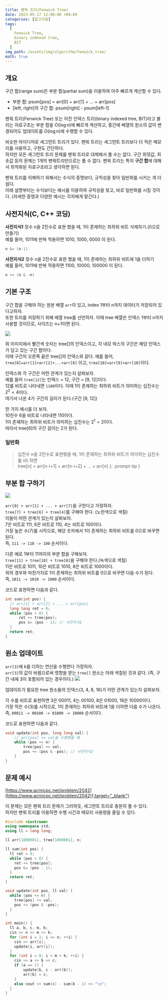 ```yaml
---
title: 펜윅 트리(Fenwick Tree)
date: 2023-05-17 12:00:00 +09:00
categories: [알고리즘]
tags:
  [
    Fenwick Tree,
    binary indexed tree,
    BIT
  ]
img_path: /assets/img/algorithm/fenwick_tree/
math: true
---
```

## 개요
구간 합(range sum)은 부분 합(partial sum)을 이용하여 아주 빠르게 계산할 수 있다.

- 부분 합: psum[pos] = arr[0] + arr[1] + ... + arr[pos]
- [left, right]의 구간 합: psum[right] - psum[left-1]


펜윅 트리(Fenwick Tree) 또는 이진 인덱스 트리(binary indexed tree, BIT)라고 불리는 자료구조는 부분 합을 $O( \log n)$에 빠르게 계산하고, 중간에 배열의 원소의 값이 변경되어도 업데이트를 $O( \log n)$에 수행할 수 있다.


비슷한 아이디어로 세그먼트 트리가 있다. 펜윅 트리는 세그먼트 트리보다 더 적은 메모리를 사용하고, 구현도 간단하다.<br>
하지만 모든 세그먼트 트리 문제를 펜윅 트리로 대체해서 풀 수는 없다. 구간 최댓값, 최솟값 등의 문제는 1개의 펜윅트리만으로는 풀 수 없다. 펜윅 트리는 특히 **구간 합**에 대해서 최적화된 자료구조라고 생각하면 된다.


펜윅 트리를 이해하기 위해서는 수식의 증명보다, 규칙성을 찾아 일반화를 시키는 게 더 쉽다.<br>
아래 설명부터는 수식보다는 예시를 이용하여 규칙성을 찾고, 바로 일반화를 시킬 것이다. (자세한 증명과 다양한 예시는 각자에게 맡긴다.)


## 사전지식(C, C++ 코딩)
**사전지식1**
정수 n을 2진수로 표현 했을 때, 1이 존재하는 최하위 비트 삭제하기.(0으로 만들기)<br>
예를 들어, 1011에 반복 적용하면 1010, 1000, 0000 이 된다.

```c++
n &= (n-1)
```


**사전지식2**
정수 n을 2진수로 표현 했을 때, 1이 존재하는 최하위 비트에 1을 더하기<br>
예를 들어, 1011에 반복 적용하면 1100, 10000, 100000 이 된다.

```c++
n += (n & -n)
```



## 기본 구조

구간 합을 구해야 하는 원본 배열 `arr`이 있고, index 1부터 n까지 데이터가 저장되어 있다고하자.<br>
또한 트리를 저장하기 위해 배열 tree를 선언하자. 이때 tree 배열은 인덱스 1부터 n까지 사용할 것이므로, 사이즈는 n+1이면 된다.

![](1.png)

위 이미지에서 빨간색 숫자는 tree[]의 인덱스이고, 각 네모 박스의 구간은 해당 인덱스가 담고 있는 구간 합이다.<br>
이때 구간의 오른쪽 끝은 tree[]의 인덱스와 같다. 예를 들어, `tree[8]=arr[1]+arr[2]+...+arr[8]` 이고, `tree[10]=arr[9]+arr[10]`이다.

인덱스와 각 구간은 어떤 관계가 있는지 살펴보자.<br>
예를 들어 `tree[12]`는 인덱스 = 12, 구간 = [9, 12]이다.<br>
12를 비트로 나타내면 `1100`이다. 이때 1이 존재하는 최하위 비트가 의미하는 십진수는 $2^2 = 4$이다.<br>
여기서 나온 4가 구간의 길이가 된다.(구간 [9, 12])

한 가지 예시를 더 보자.<br>
10진수 6을 비트로 나타내면 110이다.<br>
1이 존재하는 최하위 비트가 의미하는 십진수는 $2^1=2$이다.<br>
따라서 tree[6]의 구간 길이는 2가 된다.

### 일반화

> 십진수 n을 2진수로 표현했을 때, 1이 존재하는 최하위 비트가 의미하는 십진수를 i라 하면<br>
tree[n] = arr[n-i+1] + arr[n-i+2] + ... + arr[n]
{: .prompt-tip }


## 부분 합 구하기

![](2.png)

`arr[0] + arr[1] + ... + arr[7]`을 구한다고 가정하자.<br>
`tree[7] + tree[6] + tree[4]`를 구해야 한다. (노란색으로 색칠)<br>
이들이 어떤 관계가 있는지 살펴보자.<br>
7은 비트로 111, 6은 비트로 110, 4는 비트로 100이다.<br>
가장 높은 수(7)를 시작으로, 해당 숫자에서 1이 존재하는 최하위 비트를 0으로 바꾸면 된다.<br>
즉, `111 -> 110 -> 100` 순서이다.

다른 예로 1부터 11까지의 부분 합을 구해보자.<br>
`tree[11] + tree[10] + tree[8]`을 구해야 한다.(녹색으로 색칠)<br>
11은 비트로 1011, 10은 비트로 1010, 8은 비트로 1000이다.<br>
위의 경우와 마찬가지로 1이 존재하는 최하위 비트를 0으로 바꾸면 다음 수가 된다.<br>
즉, `1011 -> 1010 -> 1000` 순서이다.

코드로 표현하면 다음과 같다.

```c++
int sum(int pos) {
  // arr[1] + arr[2] + ... + arr[pos]
  long long ret = 0;
  while (pos > 0) {
      ret += tree[pos];
      pos &= (pos - 1); // 사전지식1
  }
  return ret;
}
```


## 원소 업데이트

`arr[3]`에 $k$를 더하는 연산을 수행한다 가정하자.<br>
`arr[3]`의 값이 바뀜으로써 영향을 받는 `tree[]` 원소는 아래 색칠된 것과 같다. (즉, 구간 내에 3이 포함되어 있는 경우이다.)
![](3.png)

업데이트가 필요한 tree 원소들의 인덱스(3, 4, 8, 16)가 어떤 관계가 있는지 살펴보자.

각 수를 비트로 표현하면 3은 00011, 4는 00100, 8은 01000, 16은 10000이다.<br>
가장 작은 수(3)를 시작으로, 1이 존재하는 최하위 비트에 1을 더하면 다음 수가 나온다.<br>
즉, `00011 -> 00100 -> 01000 -> 10000` 순서이다.

코드로 표현하면 다음과 같다.

```c++
void update(int pos, long long val) {
    // arr[pos] += val을 수행했을 때
    while (pos <= n) {
        tree[pos] += val;
        pos += (pos & -pos); // 사전지식2
    }
}
```


## 문제 예시 
[https://www.acmicpc.net/problem/2042](https://www.acmicpc.net/problem/2042){:target="_blank"}

이 문제는 모든 펜윅 트리 문제가 그러하듯, 세그먼트 트리로 충분히 풀 수 있다.<br>
하지만 펜윅 트리를 이용하면 수행 시간과 메모리 사용량을 줄일 수 있다.

```c++
#include <iostream>
using namespace std;
using ll = long long;

ll arr[1000001], tree[1000001], n;

ll sum(int pos) {
  ll ret = 0;
  while (pos > 0) {
    ret += tree[pos];
    pos &= (pos - 1);
  }
  return ret;
}

void update(int pos, ll val) {
  while (pos <= n) {
    tree[pos] += val;
    pos += (pos & -pos);
  }
}

int main() {
  ll a, b, c, m, k;
  cin >> n >> m >> k;
  for (int i = 1; i <= n; ++i) {
    cin >> arr[i];
    update(i, arr[i]);
  }
  for (int i = 0; i < m + k; ++i) {
    cin >> a >> b >> c;
    if (a == 1) {
        update(b, c - arr[b]);
        arr[b] = c;
    }
    else cout << sum(c) - sum(b - 1) << "\n";
  }
}
```